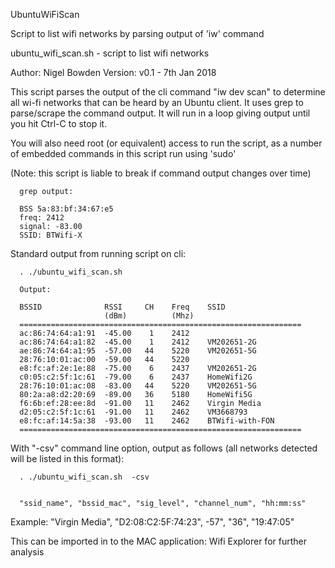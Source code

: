 UbuntuWiFiScan

Script to list wifi networks by parsing output of 'iw' command

 ubuntu_wifi_scan.sh - script to list wifi networks

 Author: Nigel Bowden
 Version: v0.1 - 7th Jan 2018

 This script parses the output of the cli command "iw dev <adapter> scan"
 to determine all wi-fi networks that can be heard by an Ubuntu client. It 
 uses grep to parse/scrape the command output. It will run in a loop
 giving output until you hit Ctrl-C to stop it.

 You will also need root (or equivalent) access to run the script, as a 
 number of embedded commands in this script run using 'sudo'

 (Note: this script is liable to break if command output changes over time)

```
  grep output:

  BSS 5a:83:bf:34:67:e5
  freq: 2412
  signal: -83.00
  SSID: BTWifi-X
```

  Standard output from running script on cli: 
```
  . ./ubuntu_wifi_scan.sh

  Output:

  BSSID              RSSI     CH    Freq    SSID
                     (dBm)          (Mhz)
  ===============================================================
  ac:86:74:64:a1:91  -45.00    1    2412    
  ac:86:74:64:a1:82  -45.00    1    2412    VM202651-2G
  ae:86:74:64:a1:95  -57.00   44    5220    VM202651-5G
  28:76:10:01:ac:00  -59.00   44    5220    
  e8:fc:af:2e:1e:88  -75.00    6    2437    VM202651-2G
  c0:05:c2:5f:1c:61  -79.00    6    2437    HomeWifi2G
  28:76:10:01:ac:08  -83.00   44    5220    VM202651-5G
  80:2a:a8:d2:20:69  -89.00   36    5180    HomeWifi5G
  f6:6b:ef:28:ee:8d  -91.00   11    2462    Virgin Media
  d2:05:c2:5f:1c:61  -91.00   11    2462    VM3668793
  e8:fc:af:14:5a:38  -93.00   11    2462    BTWifi-with-FON
  ===============================================================
```

  With "-csv" command line option, output as follows (all networks detected
  will be listed in this format):

```
  . ./ubuntu_wifi_scan.sh  -csv


  "ssid_name", "bssid_mac", "sig_level", "channel_num", "hh:mm:ss"
```
  Example: "Virgin Media", "D2:08:C2:5F:74:23", -57", "36", "19:47:05"

  This can be imported in to the MAC application:  Wifi Explorer
  for further analysis
